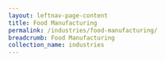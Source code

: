 ```yaml
---
layout: leftnav-page-content
title: Food Manufacturing
permalink: /industries/food-manufacturing/
breadcrumb: Food Manufacturing
collection_name: industries
---
```

